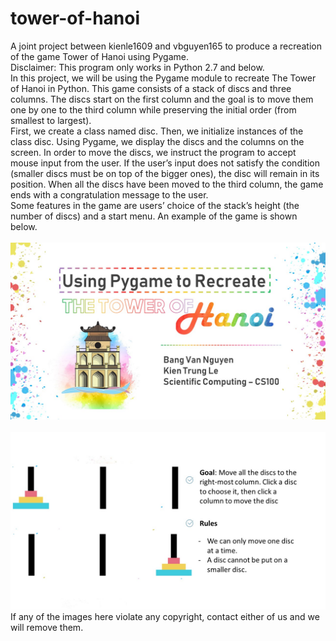 # tower-of-hanoi
A joint project between kienle1609 and vbguyen165 to produce a recreation of the game Tower of Hanoi using Pygame.
<br />
Disclaimer: This program only works in Python 2.7 and below.
<br />
In this project, we will be using the Pygame module to recreate The Tower of Hanoi in Python. This game consists of a stack of discs and three columns. The discs start on the first column and the goal is to move them one by one to the third column while preserving the initial order (from smallest to largest). 
<br />
First, we create a class named disc. Then, we initialize instances of the class disc. Using Pygame, we display the discs and the columns on the screen. In order to move the discs, we instruct the program to accept mouse input from the user. If the user’s input does not satisfy the condition (smaller discs must be on top of the bigger ones), the disc will remain in its position. When all the discs have been moved to the third column, the game ends with a congratulation message to the user. 
<br />
Some features in the game are users’ choice of the stack’s height (the number of discs) and a start menu.  An example of the game is shown below.
<br />
<br />
![](images/readme.jpg)
<br />
<br />
![](images/demonstration.jpg)
<br />
If any of the images here violate any copyright, contact either of us and we will remove them.
